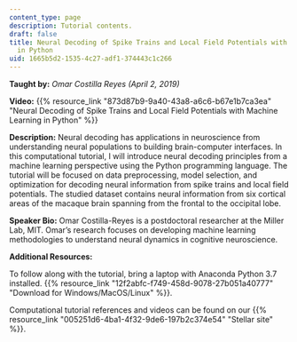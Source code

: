 ```yaml
---
content_type: page
description: Tutorial contents.
draft: false
title: Neural Decoding of Spike Trains and Local Field Potentials with Machine Learning
  in Python
uid: 1665b5d2-1535-4c27-adf1-374443c1c266
---
```

**Taught by:** *Omar Costilla Reyes (April 2, 2019)*

**Video:** {{% resource_link "873d87b9-9a40-43a8-a6c6-b67e1b7ca3ea" "Neural Decoding of Spike Trains and Local Field Potentials with Machine Learning in Python" %}}

**Description:** Neural decoding has applications in neuroscience from understanding neural populations to building brain-computer interfaces. In this computational tutorial, I will introduce neural decoding principles from a machine learning perspective using the Python programming language. The tutorial will be focused on data preprocessing, model selection, and optimization for decoding neural information from spike trains and local field potentials. The studied dataset contains neural information from six cortical areas of the macaque brain spanning from the frontal to the occipital lobe.

**Speaker Bio:** Omar Costilla-Reyes is a postdoctoral researcher at the Miller Lab, MIT. Omar’s research focuses on developing machine learning methodologies to understand neural dynamics in cognitive neuroscience.

**Additional Resources:**

To follow along with the tutorial, bring a laptop with Anaconda Python 3.7 installed. {{% resource_link "12f2abfc-f749-458d-9078-27b051a40777" "Download for Windows/MacOS/Linux" %}}.

Computational tutorial references and videos can be found on our {{% resource_link "005251d6-4ba1-4f32-9de6-197b2c374e54" "Stellar site" %}}.